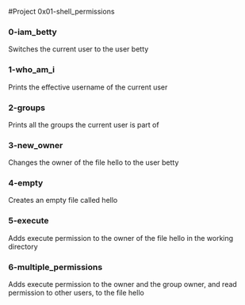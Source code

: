 #Project 0x01-shell_permissions

### 0-iam_betty
Switches the current user to the user betty

### 1-who_am_i
Prints the effective username of the current user

### 2-groups
Prints all the groups the current user is part of

### 3-new_owner
Changes the owner of the file hello to the user betty

### 4-empty
Creates an empty file called hello

### 5-execute
Adds execute permission to the owner of the file hello in the working directory

### 6-multiple_permissions
Adds execute permission to the owner and the group owner, and read permission to other users, to the file hello


